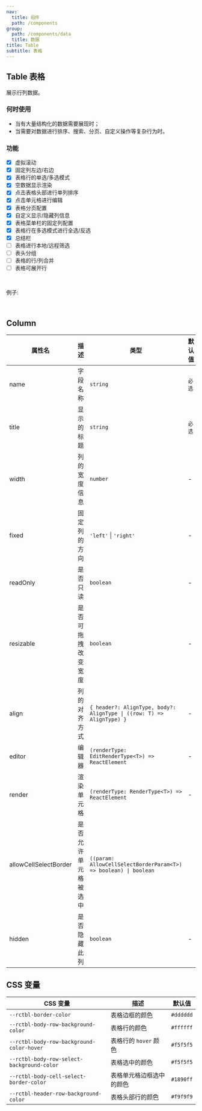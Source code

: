 ```yaml
---
nav:
  title: 组件
  path: /components
group:
  path: /components/data
  title: 数据
title: Table
subtitle: 表格
---
```


## Table 表格

展示行列数据。

### 何时使用

- 当有大量结构化的数据需要展现时；
- 当需要对数据进行排序、搜索、分页、自定义操作等复杂行为时。

### 功能

- [x] 虚拟滚动
- [x] 固定列左边/右边
- [x] 表格行的单选/多选模式
- [x] 空数据显示渲染
- [x] 点击表格头部进行单列排序
- [x] 点击单元格进行编辑
- [x] 表格分页配置
- [x] 自定义显示/隐藏列信息
- [x] 表格菜单栏的固定列配置
- [x] 表格行在多选模式进行全选/反选
- [x] 总结栏
- [ ] 表格进行本地/远程筛选
- [ ] 表头分组
- [ ] 表格的行/列合并
- [ ] 表格可展开行

<br />

例子:

<code src="./__demo__/simple.tsx"></code>

<code src="./__demo__/selectRow.tsx"></code>

<code src="./__demo__/pagination.tsx"></code>

<code src="./__demo__/row-edit.tsx"></code>

<code src="./__demo__/sort.tsx"></code>

<code src="./__demo__/emptyRows.tsx"></code>

<code src="./__demo__/virtualscroll.tsx"></code>

<br />

<API></API>

## Column

| 属性名                | 描述                 | 类型                                                                  | 默认值 |
| --------------------- | -------------------- | --------------------------------------------------------------------- | ------ |
| name                  | 字段名称             | `string`                                                              | `必选` |
| title                 | 显示的标题           | `string`                                                              | `必选` |
| width                 | 列的宽度信息         | `number`                                                              | -      |
| fixed                 | 固定列的方向         | `'left'` \| `'right'`                                                 | -      |
| readOnly              | 是否只读             | `boolean`                                                             | -      |
| resizable             | 是否可拖拽改变宽度   | `boolean`                                                             | -      |
| align                 | 列的对齐方式         | `{ header?: AlignType, body?: AlignType \| ((row: T) => AlignType) }` | -      |
| editor                | 编辑器               | `(renderType: EditRenderType<T>) => ReactElement`                     | -      |
| render                | 渲染单元格           | `(renderType: RenderType<T>) => ReactElement`                         | -      |
| allowCellSelectBorder | 是否允许单元格被选中 | `((param: AllowCellSelectBorderParam<T>) => boolean) \| boolean`      |
| hidden                | 是否隐藏此列         | `boolean`                                                             | -      |

## CSS 变量

| CSS 变量                                   | 描述                     | 默认值    |
| ------------------------------------------ | ------------------------ | --------- |
| `--rctbl-border-color`                     | 表格边框的颜色           | `#dddddd` |
| `--rctbl-body-row-background-color`        | 表格行的颜色             | `#ffffff` |
| `--rctbl-body-row-background-color-hover`  | 表格行的 `hover` 颜色    | `#f5f5f5` |
| `--rctbl-body-row-select-background-color` | 表格选中的颜色           | `#f5f5f5` |
| `--rctbl-body-cell-select-border-color`    | 表格单元格边框选中的颜色 | `#1890ff` |
| `--rctbl-header-row-background-color`      | 表格头部行的颜色         | `#f9f9f9` |
